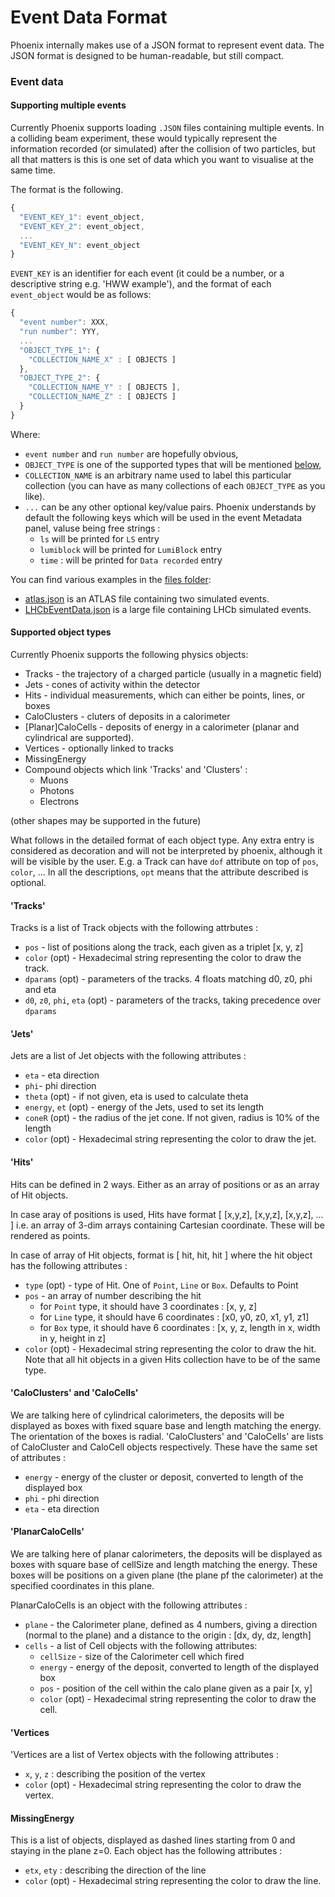 # Event Data Format

Phoenix internally makes use of a JSON format to represent event data. The JSON format is designed to be human-readable, but still compact. 


### Event data

#### Supporting multiple events

Currently Phoenix supports loading `.JSON` files containing multiple events. In a colliding beam experiment, these would typically represent the information recorded (or simulated) after the collision of two particles, but all that matters is this is one set of data which you want to visualise at the same time.

The format is the following.

```js
{
  "EVENT_KEY_1": event_object,
  "EVENT_KEY_2": event_object,
  ...
  "EVENT_KEY_N": event_object
}
```

`EVENT_KEY` is an identifier for each event (it could be a number, or a descriptive string e.g. 'HWW example'), and the format of each `event_object` would be as follows: 

```js
{
  "event number": XXX,
  "run number": YYY,
  ...
  "OBJECT_TYPE_1": {
    "COLLECTION_NAME_X" : [ OBJECTS ]
  },
  "OBJECT_TYPE_2": {
    "COLLECTION_NAME_Y" : [ OBJECTS ],
    "COLLECTION_NAME_Z" : [ OBJECTS ]
  }
}
```

Where:

* `event number` and `run number` are hopefully obvious,
* `OBJECT_TYPE` is one of the supported types that will be mentioned [below](#supported-object-types),
* `COLLECTION_NAME` is an arbitrary name used to label this particular collection (you can have as many collections of each `OBJECT_TYPE` as you like).
* `...` can be any other optional key/value pairs. Phoenix understands by default the following keys which will be used in the event Metadata panel, valuse being free strings :
  * `ls` will be printed for `LS` entry
  * `lumiblock` will be printed for `LumiBlock` entry
  * `time` : will be printed for `Data recorded` entry
  

You can find various examples in the [files folder](../packages/phoenix-ng/projects/phoenix-app/src/assets/files):

* [atlas.json](../packages/phoenix-ng/projects/phoenix-app/src/assets/files/event_data/event.json) is an ATLAS file containing two simulated events.
* [LHCbEventData.json](../packages/phoenix-ng/projects/phoenix-app/src/assets/files/lhcb/LHCbEventData.json) is a large file containing LHCb simulated events.


#### Supported object types

Currently Phoenix supports the following physics objects:

* Tracks - the trajectory of a charged particle (usually in a magnetic field)
* Jets - cones of activity within the detector
* Hits - individual measurements, which can either be points, lines, or boxes
* CaloClusters - cluters of deposits in a calorimeter
* [Planar]CaloCells - deposits of energy in a calorimeter (planar and cylindrical are supported).
* Vertices - optionally linked to tracks
* MissingEnergy
* Compound objects which link 'Tracks' and 'Clusters' :
  * Muons 
  * Photons
  * Electrons

(other shapes may be supported in the future)

What follows in the detailed format of each object type. Any extra entry is considered as decoration and will not be interpreted by phoenix, although it will be visible by the user. E.g. a Track can have `dof` attribute on top of `pos`, `color`, ...
In all the descriptions, `opt` means that the attribute described is optional.

#### 'Tracks'
Tracks is a list of Track objects with the following attrbutes :
* `pos` - list of positions along the track, each  given as a triplet [x, y, z]
* `color` (opt) - Hexadecimal string representing the color to draw the track.
* `dparams` (opt) - parameters of the tracks. 4 floats matching d0, z0, phi and eta
* `d0`, `z0`, `phi`, `eta`  (opt) - parameters of the tracks, taking precedence over `dparams`

#### 'Jets'
Jets are a list of Jet objects with the following attributes :
* `eta` - eta direction
* `phi`- phi direction
* `theta` (opt) - if not given, eta is used to calculate theta
* `energy`, `et` (opt) - energy of the Jets, used to set its length
* `coneR` (opt) - the radius of the jet cone. If not given, radius is 10% of the length
* `color` (opt) - Hexadecimal string representing the color to draw the jet.

#### 'Hits'
Hits can be defined in 2 ways. Either as an array of positions or as an array of Hit objects.

In case aray of positions is used, Hits have format [ [x,y,z], [x,y,z], [x,y,z], ... ] i.e. an array of 3-dim arrays containing Cartesian coordinate.
These will be rendered as points.

In case of array of Hit objects, format is [ hit, hit, hit ] where the hit object has the following attributes :
* `type` (opt) - type of Hit. One of `Point`, `Line` or `Box`. Defaults to Point
* `pos` - an array of number describing the hit
  * for `Point` type, it should have 3 coordinates : [x, y, z]
  * for `Line` type, it should have 6 coordinates : [x0, y0, z0, x1, y1, z1]
  * for `Box` type, it should have 6 coordinates : [x, y, z, length in x, width in y, height in z]
* `color` (opt) - Hexadecimal string representing the color to draw the hit.
Note that all hit objects in a given Hits collection have to be of the same type.

#### 'CaloClusters' and 'CaloCells'
We are talking here of cylindrical calorimeters, the deposits will be displayed as boxes with fixed square base and length matching the energy. The orientation of the boxes is radial.
'CaloClusters' and 'CaloCells' are lists of CaloCluster and CaloCell objects respectively. These have the same set of attributes :
* `energy` - energy of the cluster or deposit, converted to length of the displayed box
* `phi` - phi direction
* `eta` - eta direction
  
#### 'PlanarCaloCells'
We are talking here of planar calorimeters, the deposits will be displayed as boxes with square base of cellSize and length matching the energy.
These boxes will be positions on a given plane (the plane pf the calorimeter) at the specified coordinates in this plane.

PlanarCaloCells is an object with the following attributes :
* `plane` - the Calorimeter plane, defined as 4 numbers, giving a direction (normal to the plane) and a distance to the origin : [dx, dy, dz, length]
* `cells` - a list of Cell objects with the following attributes:
  * `cellSize` - size of the Calorimeter cell which fired
  * `energy` - energy of the deposit, converted to length of the displayed box
  * `pos` - position of the cell within the calo plane given as a pair [x, y]
  * `color` (opt) - Hexadecimal string representing the color to draw the cell.

#### 'Vertices
'Vertices are a list of Vertex objects with the following attributes :
* `x`, `y`, `z` : describing the position of the vertex
* `color` (opt) - Hexadecimal string representing the color to draw the vertex.

#### MissingEnergy
This is a list of objects, displayed as dashed lines starting from 0 and staying in the plane z=0. Each object has the following attributes :
* `etx`, `ety` : describing the direction of the line
* `color` (opt) - Hexadecimal string representing the color to draw the line.